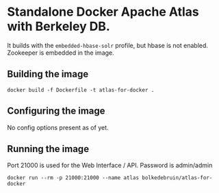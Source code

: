 # Standalone Docker Apache Atlas with Berkeley DB.

It builds with the `embedded-hbase-solr` profile, but hbase is not enabled. Zookeeper is embedded in the image.

## Building the image
```
docker build -f Dockerfile -t atlas-for-docker .
```

## Configuring the image

No config options present as of yet.

## Running the image
Port 21000 is used for the Web Interface / API. Password is admin/admin

```
docker run --rm -p 21000:21000 --name atlas bolkedebruin/atlas-for-docker
```


